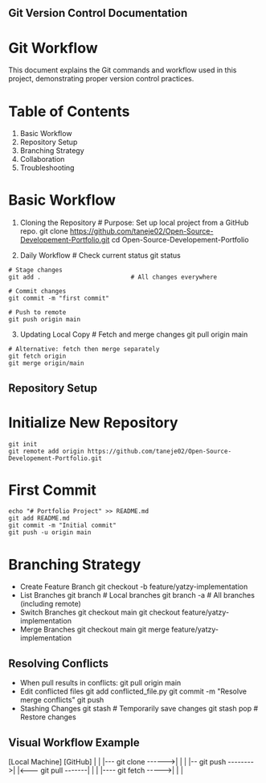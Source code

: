 ## Git Version Control Documentation

# Git Workflow
This document explains the Git commands and workflow used in this project, demonstrating proper version control practices.

# Table of Contents
  1. Basic Workflow
  2. Repository Setup
  3. Branching Strategy
  4. Collaboration
  5. Troubleshooting

# Basic Workflow
  1. Cloning the Repository
    # Purpose: Set up local project from a GitHub repo. 
    git clone https://github.com/taneje02/Open-Source-Developement-Portfolio.git
    cd Open-Source-Developement-Portfolio

  2. Daily Workflow
    # Check current status
    git status

    # Stage changes
    git add .                         # All changes everywhere

    # Commit changes
    git commit -m "first commit"

    # Push to remote
    git push origin main

  3. Updating Local Copy
    # Fetch and merge changes
    git pull origin main

    # Alternative: fetch then merge separately
    git fetch origin
    git merge origin/main

## Repository Setup
  # Initialize New Repository
    git init
    git remote add origin https://github.com/taneje02/Open-Source-Developement-Portfolio.git

  # First Commit
    echo "# Portfolio Project" >> README.md
    git add README.md
    git commit -m "Initial commit"
    git push -u origin main

  # Branching Strategy
  - Create Feature Branch
    git checkout -b feature/yatzy-implementation
  - List Branches
    git branch           # Local branches
    git branch -a        # All branches (including remote)
  - Switch Branches
    git checkout main
    git checkout feature/yatzy-implementation
  - Merge Branches
    git checkout main
    git merge feature/yatzy-implementation

## Resolving Conflicts
  - When pull results in conflicts:
    git pull origin main
  - Edit conflicted files
    git add conflicted_file.py
    git commit -m "Resolve merge conflicts"
    git push
  - Stashing Changes
    git stash                      # Temporarily save changes
    git stash pop                  # Restore changes

## Visual Workflow Example
  [Local Machine]         [GitHub]
       |                     |
       |--- git clone ------>|
       |                     |
       |-- git push -------->|
       |<--- git pull -------|
       |                     |
       |---- git fetch ----->|
       |                     |